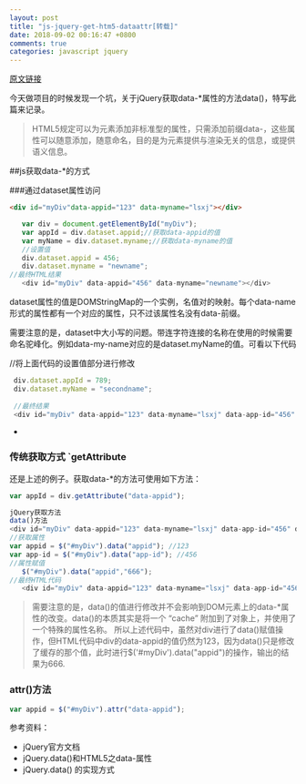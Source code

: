 ```yaml
---
layout: post
title: "js-jquery-get-htm5-dataattr[转载]"
date: 2018-09-02 00:16:47 +0800
comments: true
categories: javascript jquery
---
```


[原文链接](https://segmentfault.com/a/1190000005770912)



今天做项目的时候发现一个坑，关于jQuery获取data-*属性的方法data()，特写此篇来记录。

>HTML5规定可以为元素添加非标准型的属性，只需添加前缀data-，这些属性可以随意添加，随意命名，目的是为元素提供与渲染无关的信息，或提供语义信息。

##js获取data-*的方式
  
###通过dataset属性访问

```HTML
<div id="myDiv"data-appid="123" data-myname="lsxj"></div>
```

```js
   var div = document.getElementById("myDiv");
   var appId = div.dataset.appid;//获取data-appid的值
   var myName = div.dataset.myname;//获取data-myname的值
   //设置值
   div.dataset.appid = 456;
   div.dataset.myname = "newname";
//最终HTML结果
   <div id="myDiv" data-appid="456" data-myname="newname"></div>
```

dataset属性的值是DOMStringMap的一个实例，名值对的映射。每个data-name形式的属性都有一个对应的属性，只不过该属性名没有data-前缀。


需要注意的是，dataset中大小写的问题。带连字符连接的名称在使用的时候需要命名驼峰化。例如data-my-name对应的是dataset.myName的值。可看以下代码

//将上面代码的设置值部分进行修改
```js
 div.dataset.appId = 789;
 div.dataset.myName = "secondname";
 
 //最终结果
 <div id="myDiv" data-appid="123" data-myname="lsxj" data-app-id="456" data-my-name="secondname"></div>
```

* 
### 传统获取方式 `getAttribute

还是上述的例子。获取data-*的方法可使用如下方法：

```js
var appId = div.getAttribute("data-appid");

jQuery获取方法 
data()方法
<div id="myDiv" data-appid="123" data-myname="lsxj" data-app-id="456" data-my-name="secondname"></div>
//获取属性
var appid = $("#myDiv").data("appid"); //123
var app-id = $("#myDiv").data("app-id"); //456
//属性赋值
   $("#myDiv").data("appid","666");
//最终HTML代码
   <div id="myDiv" data-appid="123" data-myname="lsxj" data-app-id="456" data-my-name="secondname"></div>
```

> 需要注意的是，data()的值进行修改并不会影响到DOM元素上的data-*属性的改变。data()的本质其实是将一个 “cache” 附加到了对象上，并使用了一个特殊的属性名称。
所以上述代码中，虽然对div进行了data()赋值操作，但HTML代码中div的data-appid的值仍然为123，因为data()只是修改了缓存的那个值，此时进行$('#myDiv').data("appid")的操作，输出的结果为666.

### attr()方法

```js
var appid = $("#myDiv").attr("data-appid");
```

参考资料：
* jQuery官方文档
* jQuery.data()和HTML5之data-属性
* jQuery.data() 的实现方式

